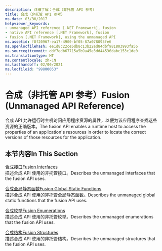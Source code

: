 ```yaml
---
description: 详细了解：合成（非托管 API 参考）
title: 合成（非托管 API 参考）
ms.date: 03/30/2017
helpviewer_keywords:
- unmanaged API reference [.NET Framework], fusion
- native API reference [.NET Framework], fusion
- fusion [.NET Framework], using the unmanaged API
ms.assetid: f8f20967-ea17-4900-bf05-87a078095fe6
ms.openlocfilehash: ee1d8c22ce5db8c13b22ed84dbf981803993fa56
ms.sourcegitcommit: ddf7edb67715a5b9a45e3dd44536dabc153c1de0
ms.translationtype: HT
ms.contentlocale: zh-CN
ms.lasthandoff: 02/06/2021
ms.locfileid: "99800053"
---
```

# <a name="fusion-unmanaged-api-reference"></a><span data-ttu-id="95d60-103">合成（非托管 API 参考）</span><span class="sxs-lookup"><span data-stu-id="95d60-103">Fusion (Unmanaged API Reference)</span></span>

<span data-ttu-id="95d60-104">合成 API 允许运行时主机访问应用程序资源的属性，以便为该应用程序查找这些资源的正确版本。</span><span class="sxs-lookup"><span data-stu-id="95d60-104">The fusion API enables a runtime host to access the properties of an application's resources in order to locate the correct versions of those resources for the application.</span></span>  
  
## <a name="in-this-section"></a><span data-ttu-id="95d60-105">本节内容</span><span class="sxs-lookup"><span data-stu-id="95d60-105">In This Section</span></span>  

 [<span data-ttu-id="95d60-106">合成接口</span><span class="sxs-lookup"><span data-stu-id="95d60-106">Fusion Interfaces</span></span>](fusion-interfaces.md)  
 <span data-ttu-id="95d60-107">描述合成 API 使用的非托管接口。</span><span class="sxs-lookup"><span data-stu-id="95d60-107">Describes the unmanaged interfaces that the fusion API uses.</span></span>  
  
 [<span data-ttu-id="95d60-108">合成全局静态函数</span><span class="sxs-lookup"><span data-stu-id="95d60-108">Fusion Global Static Functions</span></span>](fusion-global-static-functions.md)  
 <span data-ttu-id="95d60-109">描述合成 API 使用的非托管全局静态函数。</span><span class="sxs-lookup"><span data-stu-id="95d60-109">Describes the unmanaged global static functions that the fusion API uses.</span></span>  
  
 [<span data-ttu-id="95d60-110">合成枚举</span><span class="sxs-lookup"><span data-stu-id="95d60-110">Fusion Enumerations</span></span>](fusion-enumerations.md)  
 <span data-ttu-id="95d60-111">描述合成 API 使用的非托管枚举。</span><span class="sxs-lookup"><span data-stu-id="95d60-111">Describes the unmanaged enumerations that the fusion API uses.</span></span>  
  
 [<span data-ttu-id="95d60-112">合成结构</span><span class="sxs-lookup"><span data-stu-id="95d60-112">Fusion Structures</span></span>](fusion-structures.md)  
 <span data-ttu-id="95d60-113">描述合成 API 使用的非托管结构。</span><span class="sxs-lookup"><span data-stu-id="95d60-113">Describes the unmanaged structures that the fusion API uses.</span></span>
